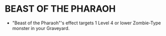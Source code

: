 # BEAST OF THE PHARAOH

*   "Beast of the Pharaoh"'s effect targets 1 Level 4 or lower Zombie-Type monster in your Graveyard.
